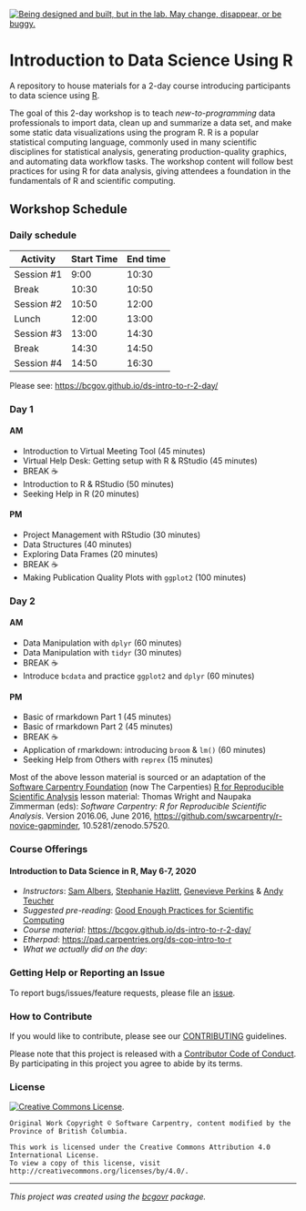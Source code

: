 <a id="devex-badge" rel="Exploration" href="https://github.com/BCDevExchange/assets/blob/master/README.md"><img alt="Being designed and built, but in the lab. May change, disappear, or be buggy." style="border-width:0" src="https://assets.bcdevexchange.org/images/badges/exploration.svg" title="Being designed and built, but in the lab. May change, disappear, or be buggy."/></a>


# Introduction to Data Science Using R

A repository to house materials for a 2-day course introducing participants to data science using [R](https://www.r-project.org/).


The goal of this 2-day workshop is to teach _new-to-programming_ data professionals to import data, clean up and summarize a data set, and make some static data visualizations using the program R. R is a popular statistical computing language, commonly used in many scientific disciplines for statistical analysis, generating production-quality graphics, and automating data workflow tasks. The workshop content will follow best practices for using R for data analysis, giving attendees a foundation in the fundamentals of R and scientific computing.


## Workshop Schedule

### Daily schedule
| Activity   | Start Time | End time |
|------------|------------|----------|
| Session #1 | 9:00       | 10:30    |
| Break      | 10:30      | 10:50    |
| Session #2 | 10:50      | 12:00    |
| Lunch      | 12:00      | 13:00    |
| Session #3 | 13:00      | 14:30    |
| Break      | 14:30      | 14:50    |
| Session #4 | 14:50      | 16:30    |

Please see: https://bcgov.github.io/ds-intro-to-r-2-day/

### Day 1

#### AM

- Introduction to Virtual Meeting Tool (45 minutes) <!-- Dominique -->
- Virtual Help Desk: Getting setup with R & RStudio (45 minutes) <!-- All -->
- BREAK ☕
- Introduction to R & RStudio (50 minutes) <!-- Gen -->
- Seeking Help in R (20 minutes) <!-- Gen -->

#### PM

- Project Management with RStudio (30 minutes)  <!-- Andy -->
- Data Structures (40 minutes)  <!-- Andy -->
- Exploring Data Frames (20 minutes) <!-- Andy -->
- BREAK ☕
- Making Publication Quality Plots with `ggplot2` (100 minutes)  <!-- Steph -->

### Day 2

#### AM

- Data Manipulation with `dplyr` (60 minutes)  <!-- Sam -->
- Data Manipulation with `tidyr` (30 minutes)  <!-- Sam -->
- BREAK ☕
- Introduce `bcdata` and practice `ggplot2` and `dplyr` (60 minutes) <!-- Steph -->

#### PM

- Basic of rmarkdown Part 1 (45 minutes) <!-- Sam -->
- Basic of rmarkdown Part 2 (45 minutes) <!-- Gen -->
- BREAK ☕
- Application of rmarkdown: introducing `broom` & `lm()` (60 minutes)  <!-- Andy -->
- Seeking Help from Others with `reprex` (15 minutes) <!-- Andy -->


Most of the above lesson material is sourced or an adaptation of the [Software Carpentry Foundation](http://software-carpentry.org/) (now The Carpenties) [R for Reproducible Scientific Analysis](http://swcarpentry.github.io/r-novice-gapminder/) lesson material: Thomas Wright and Naupaka Zimmerman (eds): _Software Carpentry: R for
Reproducible Scientific Analysis_.  Version 2016.06, June 2016,
https://github.com/swcarpentry/r-novice-gapminder,
10.5281/zenodo.57520.


### Course Offerings

#### Introduction to Data Science in R, May 6-7, 2020 
- _Instructors_: [Sam Albers](https://github.com/boshek), [Stephanie Hazlitt](https://github.com/stephhazlitt), [Genevieve Perkins](https://github.com/gcperk) & [Andy Teucher](https://github.com/ateucher)
- _Suggested pre-reading_: [Good Enough Practices for Scientific Computing](https://github.com/swcarpentry/good-enough-practices-in-scientific-computing/blob/gh-pages/good-enough-practices-for-scientific-computing.pdf)
- _Course material_: https://bcgov.github.io/ds-intro-to-r-2-day/
- _Etherpad_: <https://pad.carpentries.org/ds-cop-intro-to-r>
- _What we actually did on the day_: 



### Getting Help or Reporting an Issue

To report bugs/issues/feature requests, please file an [issue](https://github.com/bcgov/ds-cop-intro-to-r/issues/).


### How to Contribute

If you would like to contribute, please see our [CONTRIBUTING](CONTRIBUTING.md) guidelines.

Please note that this project is released with a [Contributor Code of Conduct](CODE_OF_CONDUCT.md). By participating in this project you agree to abide by its terms.


### License

[![Creative Commons License](https://i.creativecommons.org/l/by/4.0/88x31.png)](http://creativecommons.org/licenses/by/4.0/). 

```
Original Work Copyright © Software Carpentry, content modified by the Province of British Columbia.

This work is licensed under the Creative Commons Attribution 4.0 International License.
To view a copy of this license, visit http://creativecommons.org/licenses/by/4.0/.
```
---
*This project was created using the [bcgovr](https://github.com/bcgov/bcgovr) package.* 
